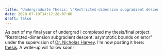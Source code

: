```yaml
---
title: "Undergraduate Thesis: \"Restricted-dimension subgradient descent: asymptotic bounds on error\" "
date: 2020-07-10T14:17:28-07:00
draft: false
---
```


As part of my final year of undergrad I completed my thesis/final project "Restricted-dimension subgradient descent: asymptotic bounds on error" under the supervision of [Dr. Nicholas Harvey](https://www.cs.ubc.ca/~nickhar/). I'm now posting it here: [thesis](/thesis.pdf). A write-up will follow soon!

